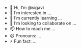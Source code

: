 - 👋 Hi, I’m @sigavi
- 👀 I’m interested in ...
- 🌱 I’m currently learning ...
- 💞️ I’m looking to collaborate on ...
- 📫 How to reach me ...
- 😄 Pronouns: ...
- ⚡ Fun fact: ...

<!---
sigavi/sigavi is a ✨ special ✨ repository because its `README.md` (this file) appears on your GitHub profile.
You can click the Preview link to take a look at your changes.
--->

